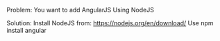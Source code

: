 Problem: You want to add AngularJS Using NodeJS

Solution: 
 Install NodeJS from: https://nodejs.org/en/download/
 Use npm install angular